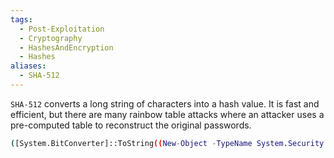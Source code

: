 ```yaml
---
tags:
  - Post-Exploitation
  - Cryptography
  - HashesAndEncryption
  - Hashes
aliases:
  - SHA-512
---
```

`SHA-512` converts a long string of characters into a hash value. It is fast and efficient, but there are many rainbow table attacks where an attacker uses a pre-computed table to reconstruct the original passwords.

```bash
([System.BitConverter]::ToString((New-Object -TypeName System.Security.Cryptography.SHA512CryptoServiceProvider).ComputeHash((New-Object -TypeName System.Text.UTF8Encoding).GetBytes("Hello, World!")))).Replace("-","")
```
